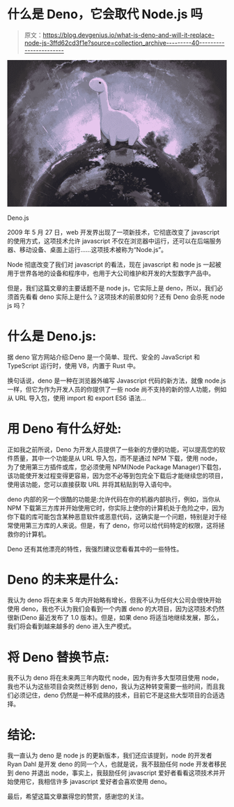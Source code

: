 # 什么是 Deno，它会取代 Node.js 吗

> 原文：<https://blog.devgenius.io/what-is-deno-and-will-it-replace-node-js-3ffd62cd3f1e?source=collection_archive---------40----------------------->

![](img/19b3b44c1be1225ad04393b6e290d53d.png)

Deno.js

2009 年 5 月 27 日，web 开发界出现了一项新技术，它彻底改变了 javascript 的使用方式，这项技术允许 javascript 不仅在浏览器中运行，还可以在后端服务器、移动设备、桌面上运行……这项技术被称为“Node.js”。

Node 彻底改变了我们对 javascript 的看法，现在 javascript 和 node js 一起被用于世界各地的设备和程序中，也用于大公司维护和开发的大型数字产品中。

但是，我们这篇文章的主要话题不是 node js，它实际上是 deno，所以，我们必须首先看看 deno 实际上是什么？这项技术的前景如何？还有 Deno 会杀死 node js 吗？

# **什么是 Deno.js:**

据 deno 官方网站介绍:Deno 是一个简单、现代、安全的 JavaScript 和 TypeScript 运行时，使用 V8，内置于 Rust 中。

换句话说，deno 是一种在浏览器外编写 Javascript 代码的新方法，就像 node.js 一样，但它为作为开发人员的你提供了一些 node 尚不支持的新的惊人功能，例如从 URL 导入包，使用 import 和 export ES6 语法…

# **用 Deno 有什么好处:**

正如我之前所说，Deno 为开发人员提供了一些新的方便的功能，可以提高您的软件质量，其中一个功能是从 URL 导入包，而不是通过 NPM 下载，使用 node，为了使用第三方插件或库，您必须使用 NPM(Node Package Manager)下载包，该功能使开发过程变得更容易，因为您不必等到包完全下载后才能继续您的项目，使用该功能，您可以直接获取 URL 并将其粘贴到导入语句中。

deno 内部的另一个很酷的功能是:允许代码在你的机器内部执行，例如，当你从 NPM 下载第三方库并开始使用它时，你实际上使你的计算机处于危险之中，因为你下载的库可能包含某种恶意软件或恶意代码，这确实是一个问题，特别是对于经常使用第三方库的人来说。但是，有了 deno，你可以给代码特定的权限，这将拯救你的计算机。

Deno 还有其他漂亮的特性，我强烈建议您看看其中的一些特性。

# Deno 的未来是什么:

我认为 deno 将在未来 5 年内开始略有增长，但我不认为任何大公司会很快开始使用 deno，我也不认为我们会看到一个内置 deno 的大项目，因为这项技术仍然很新(Deno 最近发布了 1.0 版本)。但是，如果 deno 将适当地继续发展，那么，我们将会看到越来越多的 deno 进入生产模式。

# 将 Deno 替换节点:

我不认为 deno 将在未来两三年内取代 node，因为有许多大型项目使用 node，我也不认为这些项目会突然迁移到 deno，我认为这种转变需要一些时间，而且我们必须记住，deno 仍然是一种不成熟的技术，目前它不是这些大型项目的合适选择。

# 结论:

我一直认为 deno 是 node js 的更新版本，我们还应该提到，node 的开发者 Ryan Dahl 是开发 deno 的同一个人，也就是说，我不鼓励任何 node 开发者移民到 deno 并退出 node，事实上，我鼓励任何 javascript 爱好者看看这项技术并开始使用它，我相信许多 javascript 爱好者会喜欢使用 deno。

最后，希望这篇文章赢得您的赞赏，感谢您的关注。